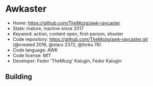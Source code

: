 # Awkaster

- Home: https://github.com/TheMozg/awk-raycaster
- State: mature, inactive since 2017
- Keyword: action, content open, first-person, shooter
- Code repository: https://github.com/TheMozg/awk-raycaster.git (@created 2016, @stars 2372, @forks 76)
- Code language: AWK
- Code license: MIT
- Developer: Fedor 'TheMozg' Kalugin, Fedor Kalugin

## Building
